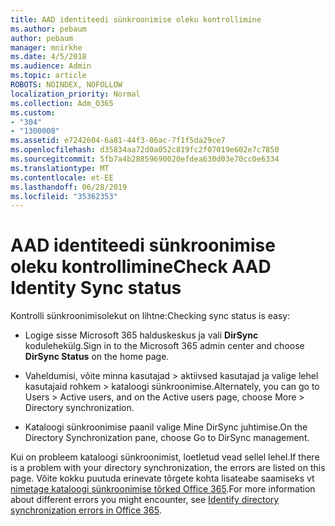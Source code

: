 ```yaml
---
title: AAD identiteedi sünkroonimise oleku kontrollimine
ms.author: pebaum
author: pebaum
manager: mnirkhe
ms.date: 4/5/2018
ms.audience: Admin
ms.topic: article
ROBOTS: NOINDEX, NOFOLLOW
localization_priority: Normal
ms.collection: Adm_O365
ms.custom:
- "304"
- "1300008"
ms.assetid: e7242604-6a81-44f3-86ac-7f1f5da29ce7
ms.openlocfilehash: d35834aa72d0a052c819fc2f07019e602e7c7850
ms.sourcegitcommit: 5fb7a4b28859690020efdea630d03e70cc0e6334
ms.translationtype: MT
ms.contentlocale: et-EE
ms.lasthandoff: 06/28/2019
ms.locfileid: "35362353"
---
```

# <a name="check-aad-identity-sync-status"></a><span data-ttu-id="98a13-102">AAD identiteedi sünkroonimise oleku kontrollimine</span><span class="sxs-lookup"><span data-stu-id="98a13-102">Check AAD Identity Sync status</span></span>

<span data-ttu-id="98a13-103">Kontrolli sünkroonimisolekut on lihtne:</span><span class="sxs-lookup"><span data-stu-id="98a13-103">Checking sync status is easy:</span></span>
  
- <span data-ttu-id="98a13-104">Logige sisse Microsoft 365 halduskeskus ja vali **DirSync** kodulehekülg.</span><span class="sxs-lookup"><span data-stu-id="98a13-104">Sign in to the Microsoft 365 admin center and choose **DirSync Status** on the home page.</span></span>

- <span data-ttu-id="98a13-105">Vaheldumisi, võite minna kasutajad \> aktiivsed kasutajad ja valige lehel kasutajaid rohkem \> kataloogi sünkroonimise.</span><span class="sxs-lookup"><span data-stu-id="98a13-105">Alternately, you can go to Users \> Active users, and on the Active users page, choose More \> Directory synchronization.</span></span>

- <span data-ttu-id="98a13-106">Kataloogi sünkroonimise paanil valige Mine DirSync juhtimise.</span><span class="sxs-lookup"><span data-stu-id="98a13-106">On the Directory Synchronization pane, choose Go to DirSync management.</span></span>

<span data-ttu-id="98a13-107">Kui on probleem kataloogi sünkroonimist, loetletud vead sellel lehel.</span><span class="sxs-lookup"><span data-stu-id="98a13-107">If there is a problem with your directory synchronization, the errors are listed on this page.</span></span> <span data-ttu-id="98a13-108">Võite kokku puutuda erinevate tõrgete kohta lisateabe saamiseks vt [nimetage kataloogi sünkroonimise tõrked Office 365](https://support.office.com/article/b4fc07a5-97ea-4ca6-9692-108acab74067).</span><span class="sxs-lookup"><span data-stu-id="98a13-108">For more information about different errors you might encounter, see [Identify directory synchronization errors in Office 365](https://support.office.com/article/b4fc07a5-97ea-4ca6-9692-108acab74067).</span></span>
  